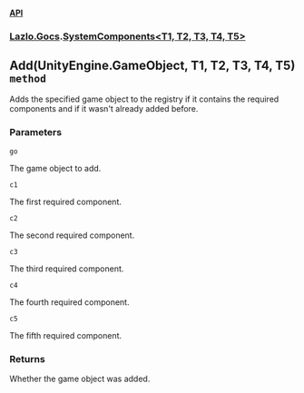 #### [API](./API.md 'API')
### [Lazlo.Gocs](./API.md#Lazlo-Gocs 'Lazlo.Gocs').[SystemComponents&lt;T1, T2, T3, T4, T5&gt;](./Lazlo-Gocs-SystemComponents-T1-_T2-_T3-_T4-_T5-.md 'Lazlo.Gocs.SystemComponents&lt;T1, T2, T3, T4, T5&gt;')
## Add(UnityEngine.GameObject, T1, T2, T3, T4, T5) `method`
Adds the specified game object to the registry if it contains the required components and if it wasn't already added before.
### Parameters

<a name='Lazlo-Gocs-SystemComponents-T1-_T2-_T3-_T4-_T5--Add(UnityEngine-GameObject-_T1-_T2-_T3-_T4-_T5)-go'></a>
`go`

The game object to add.

<a name='Lazlo-Gocs-SystemComponents-T1-_T2-_T3-_T4-_T5--Add(UnityEngine-GameObject-_T1-_T2-_T3-_T4-_T5)-c1'></a>
`c1`

The first required component.

<a name='Lazlo-Gocs-SystemComponents-T1-_T2-_T3-_T4-_T5--Add(UnityEngine-GameObject-_T1-_T2-_T3-_T4-_T5)-c2'></a>
`c2`

The second required component.

<a name='Lazlo-Gocs-SystemComponents-T1-_T2-_T3-_T4-_T5--Add(UnityEngine-GameObject-_T1-_T2-_T3-_T4-_T5)-c3'></a>
`c3`

The third required component.

<a name='Lazlo-Gocs-SystemComponents-T1-_T2-_T3-_T4-_T5--Add(UnityEngine-GameObject-_T1-_T2-_T3-_T4-_T5)-c4'></a>
`c4`

The fourth required component.

<a name='Lazlo-Gocs-SystemComponents-T1-_T2-_T3-_T4-_T5--Add(UnityEngine-GameObject-_T1-_T2-_T3-_T4-_T5)-c5'></a>
`c5`

The fifth required component.
### Returns
Whether the game object was added.
